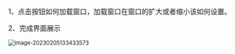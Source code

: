 ﻿﻿1、点击按钮如何加载窗口，加载窗口在窗口的扩大或者缩小该如何设置。

2、完成界面展示

<img src="C:\Users\pc\AppData\Roaming\Typora\typora-user-images\image-20230205133433573.png" alt="image-20230205133433573" style="zoom: 80%;" />

